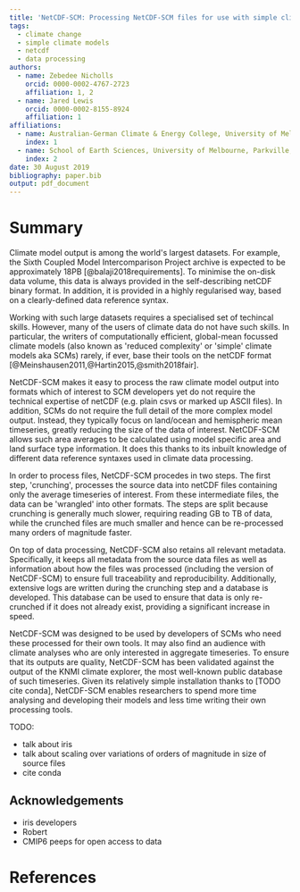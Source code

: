 ```yaml
---
title: 'NetCDF-SCM: Processing NetCDF-SCM files for use with simple climate models'
tags:
  - climate change
  - simple climate models
  - netcdf
  - data processing
authors:
  - name: Zebedee Nicholls
    orcid: 0000-0002-4767-2723
    affiliation: 1, 2
  - name: Jared Lewis
    orcid: 0000-0002-8155-8924
    affiliation: 1
affiliations:
  - name: Australian-German Climate & Energy College, University of Melbourne, Parkville, Victoria, Australia
    index: 1
  - name: School of Earth Sciences, University of Melbourne, Parkville, Victoria, Australia
    index: 2
date: 30 August 2019
bibliography: paper.bib
output: pdf_document
---
```


# Summary

Climate model output is among the world's largest datasets.
For example, the Sixth Coupled Model Intercomparison Project archive is expected to be approximately 18PB [@balaji2018requirements].
To minimise the on-disk data volume, this data is always provided in the self-describing netCDF binary format.
In addition, it is provided in a highly regularised way, based on a clearly-defined data reference syntax.

Working with such large datasets requires a specialised set of techincal skills.
However, many of the users of climate data do not have such skills.
In particular, the writers of computationally efficient, global-mean focussed climate models (also known as 'reduced complexity' or 'simple' climate models aka SCMs) rarely, if ever, base their tools on the netCDF format [@Meinshausen2011,@Hartin2015,@smith2018fair].

NetCDF-SCM makes it easy to process the raw climate model output into formats which of interest to SCM developers yet do not require the technical expertise of netCDF (e.g. plain csvs or marked up ASCII files).
In addition, SCMs do not require the full detail of the more complex model output.
Instead, they typically focus on land/ocean and hemispheric mean timeseries, greatly reducing the size of the data of interest.
NetCDF-SCM allows such area averages to be calculated using model specific area and land surface type information.
It does this thanks to its inbuilt knowledge of different data reference syntaxes used in climate data processing.

In order to process files, NetCDF-SCM procedes in two steps.
The first step, 'crunching', processes the source data into netCDF files containing only the average timeseries of interest.
From these intermediate files, the data can be 'wrangled' into other formats.
The steps are split because crunching is generally much slower, requiring reading GB to TB of data, while the crunched files are much smaller and hence can be re-processed many orders of magnitude faster.

On top of data processing, NetCDF-SCM also retains all relevant metadata.
Specifically, it keeps all metadata from the source data files as well as information about how the files was processed (including the version of NetCDF-SCM) to ensure full traceability and reproducibility.
Additionally, extensive logs are written during the crunching step and a database is developed.
This database can be used to ensure that data is only re-crunched if it does not already exist, providing a significant increase in speed.

NetCDF-SCM was designed to be used by developers of SCMs who need these processed for their own tools.
It may also find an audience with climate analyses who are only interested in aggregate timeseries.
To ensure that its outputs are quality, NetCDF-SCM has been validated against the output of the KNMI climate explorer, the most well-known public database of such timeseries.
Given its relatively simple installation thanks to [TODO cite conda], NetCDF-SCM enables researchers to spend more time analysing and developing their models and less time writing their own processing tools.

TODO:

- talk about iris
- talk about scaling over variations of orders of magnitude in size of source files
- cite conda

## Acknowledgements

- iris developers
- Robert
- CMIP6 peeps for open access to data

# References
